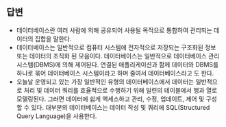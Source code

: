 ## 답변

- 데이터베이스란 여러 사람에 의해 공유되어 사용될 목적으로 통합하여 관리되는 데이터의 집합을 말한다.
- 데이터베이스는 일반적으로 컴퓨터 시스템에 전자적으로 저장되는 구조화된 정보 또는 데이터의 조직화 된 모음이다. 데이터베이스는 일반적으로 데이터베이스 관리 시스템(DBMS)에 의해 제어된다. 연결된 애플리케이션과 함께 데이터와 DBMS를 하나로 묶어 데이터베이스 시스템이라고 하며 줄여서 데이터베이스라고 도 한다.
- 오늘날 운영되고 있는 가장 일반적인 유형의 데이터베이스에서 데이터는 일반적으로 처리 및 데이터 쿼리를 효율적으로 수행하기 위해 일련의 테이블에서 행과 열로 모델링된다. 그러면 데이터에 쉽게 액세스하고 관리, 수정, 업데이트, 제어 및 구성할 수 있다. 대부분의 데이터베이스는 데이터 작성 및 쿼리에 SQL(Structured Query Language)을 사용한다.